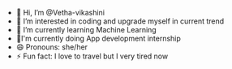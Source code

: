 - 👋 Hi, I’m @Vetha-vikashini
- 👀 I’m interested in coding and upgrade myself in current trend
- 🌱 I’m currently learning Machine Learning
- 🌱I'm currently doing App development internship
- 😄 Pronouns: she/her
- ⚡ Fun fact: I love to travel but I very tired now
<!---
Vetha-vikashini/Vetha-vikashini is a ✨ special ✨ repository because its `README.md` (this file) appears on your GitHub profile.
You can click the Preview link to take a look at your changes.
--->
